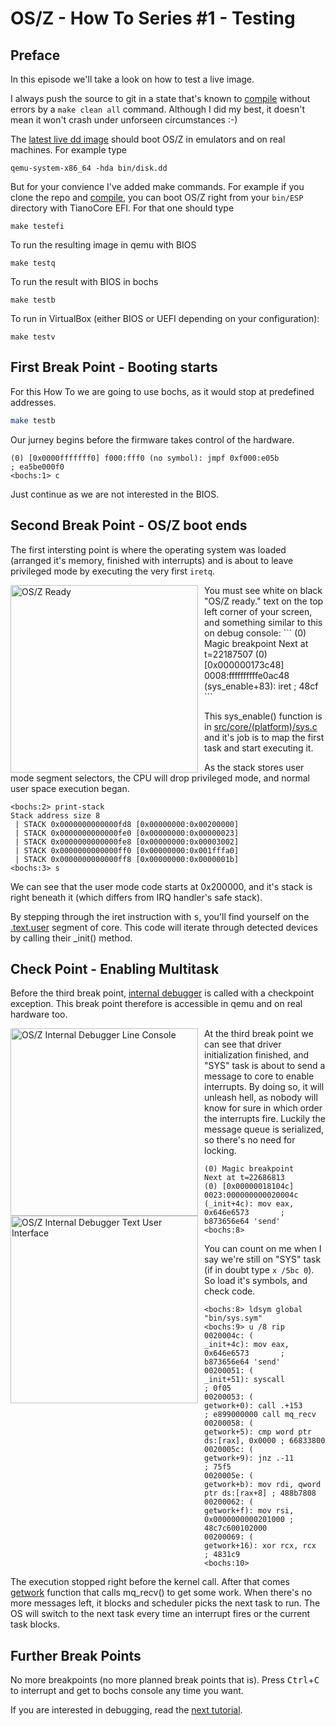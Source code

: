 OS/Z - How To Series #1 - Testing
=================================

Preface
-------

In this episode we'll take a look on how to test a live image.

I always push the source to git in a state that's known to [compile](https://github.com/bztsrc/osz/tree/master/docs/compile.md) without errors by a `make clean all` command.
Although I did my best, it doesn't mean it won't crash under unforseen circumstances :-)

The [latest live dd image](https://github.com/bztsrc/osz/blob/master/bin/disk.dd?raw=true) should boot OS/Z in emulators and on real machines. For example type

```shell
qemu-system-x86_64 -hda bin/disk.dd
```

But for your convience I've added make commands. For example if you clone the repo and [compile](https://github.com/bztsrc/osz/blob/master/src/docs/compile.md), you can boot OS/Z right from your `bin/ESP` directory
with TianoCore EFI. For that one should type

```shell
make testefi
```

To run the resulting image in qemu with BIOS

```shell
make testq
```

To run the result with BIOS in bochs

```shell
make testb
```

To run in VirtualBox (either BIOS or UEFI depending on your configuration):

```shell
make testv
```

First Break Point - Booting starts
----------------------------------

For this How To we are going to use bochs, as it would stop at predefined
addresses.

```sh
make testb
```

Our jurney begins before the firmware takes control of the hardware.
```
(0) [0x0000fffffff0] f000:fff0 (no symbol): jmpf 0xf000:e05b          ; ea5be000f0
<bochs:1> c
```

Just continue as we are not interested in the BIOS.

Second Break Point - OS/Z boot ends
-----------------------------------

The first intersting point is where the operating system was loaded (arranged
it's memory, finished with interrupts) and is about to leave privileged mode by executing the very first `iretq`.

<img align="left" style="margin-right:10px;" width="300" src="https://github.com/bztsrc/osz/blob/master/docs/oszdbg0.png" alt="OS/Z Ready">
You must see white on black "OS/Z ready." text on the top left corner of your screen,
and something similar to this on debug console:
```
(0) Magic breakpoint
Next at t=22187507
(0) [0x000000173c48] 0008:ffffffffffe0ac48 (sys_enable+83): iret                      ; 48cf
<bochs:2>
```

This sys_enable() function is in [src/core/(platform)/sys.c](https://github.com/bztsrc/osz/blob/master/src/core/x86_64/sys.c) and it's
job is to map the first task and start executing it.


As the stack stores user mode segment selectors, the CPU will drop
privileged mode, and normal user space execution began.
```
<bochs:2> print-stack
Stack address size 8
 | STACK 0x0000000000000fd8 [0x00000000:0x00200000]
 | STACK 0x0000000000000fe0 [0x00000000:0x00000023]
 | STACK 0x0000000000000fe8 [0x00000000:0x00003002]
 | STACK 0x0000000000000ff0 [0x00000000:0x001fffa0]
 | STACK 0x0000000000000ff8 [0x00000000:0x0000001b]
<bochs:3> s

```
We can see that the user mode code starts at 0x200000, and it's stack is right beneath it (which differs from IRQ handler's safe stack).

By stepping through the iret instruction with <kbd>s</kbd>, you'll find yourself on the [.text.user](https://github.com/bztsrc/osz/blob/master/src/core/x86_64/user.S) segment of core. This code
will iterate through detected devices by calling their _init() method.

Check Point - Enabling Multitask
--------------------------------

Before the third break point, [internal debugger](https://github.com/bztsrc/osz/blob/master/docs/howto2-debug.md) is called with a
checkpoint exception. This break point therefore is accessible in qemu and on real hardware too.

<img align="left" style="margin-right:10px;" width="300" src="https://github.com/bztsrc/osz/blob/master/docs/oszdbg1.png" alt="OS/Z Internal Debugger Line Console">
<img align="left" style="margin-right:10px;" width="300" src="https://github.com/bztsrc/osz/blob/master/docs/oszdbg2.png" alt="OS/Z Internal Debugger Text User Interface">
At the third break point we can see that driver initialization finished, and "SYS" task is
about to send a message to core to enable interrupts. By doing so, it will unleash hell, as nobody
will know for sure in which order the interrupts fire. Luckily the message queue is serialized, so there's
no need for locking.


```
(0) Magic breakpoint
Next at t=22686813
(0) [0x00000018104c] 0023:000000000020004c (_init+4c): mov eax, 0x646e6573       ; b873656e64 'send'
<bochs:8>
```

You can count on me when I say we're still on "SYS" task (if in doubt type `x /5bc 0`). So load
it's symbols, and check code.

```
<bochs:8> ldsym global "bin/sys.sym"
<bochs:9> u /8 rip
0020004c: (            _init+4c): mov eax, 0x646e6573       ; b873656e64 'send'
00200051: (            _init+51): syscall                   ; 0f05
00200053: (           getwork+0): call .+153                ; e899000000 call mq_recv
00200058: (           getwork+5): cmp word ptr ds:[rax], 0x0000 ; 66833800
0020005c: (           getwork+9): jnz .-11                  ; 75f5
0020005e: (           getwork+b): mov rdi, qword ptr ds:[rax+8] ; 488b7808
00200062: (           getwork+f): mov rsi, 0x0000000000201000 ; 48c7c600102000
00200069: (          getwork+16): xor rcx, rcx              ; 4831c9
<bochs:10>
```

The execution stopped right before the kernel call. After that comes [getwork](https://github.com/bztsrc/osz/blob/master/src/core/x86_64/user.S) function that calls mq_recv()
to get some work. When there's no more messages left, it blocks and scheduler picks the next
task to run. The OS will switch to the next task every time an interrupt fires or the current task blocks.

Further Break Points
--------------------

No more breakpoints (no more planned break points that is).
Press <kbd>Ctrl</kbd>+<kbd>C</kbd> to interrupt and get to bochs console any time you want.

If you are interested in debugging, read the [next tutorial](https://github.com/bztsrc/osz/blob/master/docs/howto2-debug.md).
